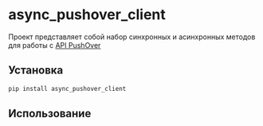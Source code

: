 # async_pushover_client
Проект представляет собой набор синхронных и асинхронных методов для работы с [API PushOver ](https://pushover.net/api)

## Установка

```bash
pip install async_pushover_client
```

## Использование

